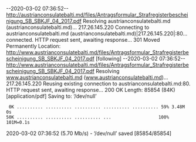 --2020-03-02 07:36:52--  http://austrianconsulatebalti.md/files/Antragsformular_Strafregisterbescheinigung_SB_SBKJF_04_2017.pdf
Resolving austrianconsulatebalti.md (austrianconsulatebalti.md)... 217.26.145.220
Connecting to austrianconsulatebalti.md (austrianconsulatebalti.md)|217.26.145.220|:80... connected.
HTTP request sent, awaiting response... 301 Moved Permanently
Location: http://www.austrianconsulatebalti.md/files/Antragsformular_Strafregisterbescheinigung_SB_SBKJF_04_2017.pdf [following]
--2020-03-02 07:36:52--  http://www.austrianconsulatebalti.md/files/Antragsformular_Strafregisterbescheinigung_SB_SBKJF_04_2017.pdf
Resolving www.austrianconsulatebalti.md (www.austrianconsulatebalti.md)... 217.26.145.220
Reusing existing connection to austrianconsulatebalti.md:80.
HTTP request sent, awaiting response... 200 OK
Length: 85854 (84K) [application/pdf]
Saving to: ‘/dev/null’

     0K .......... .......... .......... .......... .......... 59% 3.48M 0s
    50K .......... .......... .......... ...                  100%  101M=0.1s

2020-03-02 07:36:52 (5.70 Mb/s) - ‘/dev/null’ saved [85854/85854]

